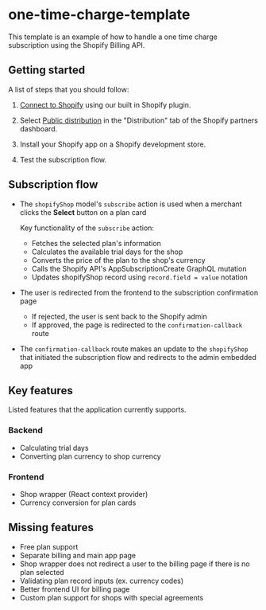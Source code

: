 # one-time-charge-template

This template is an example of how to handle a one time charge subscription using the Shopify Billing API.

## Getting started

A list of steps that you should follow:

1. [Connect to Shopify](https://docs.gadget.dev/guides/tutorials/connecting-to-shopify#connecting-to-shopify) using our built in Shopify plugin.

2. Select [Public distribution](https://shopify.dev/docs/apps/distribution) in the "Distribution" tab of the Shopify partners dashboard.

3. Install your Shopify app on a Shopify development store.

4. Test the subscription flow.

## Subscription flow

- The `shopifyShop` model's `subscribe` action is used when a merchant clicks the **Select** button on a plan card

  Key functionality of the `subscribe` action:

  - Fetches the selected plan's information
  - Calculates the available trial days for the shop
  - Converts the price of the plan to the shop's currency
  - Calls the Shopify API's AppSubscriptionCreate GraphQL mutation
  - Updates shopifyShop record using `record.field = value` notation

- The user is redirected from the frontend to the subscription confirmation page
  - If rejected, the user is sent back to the Shopify admin
  - If approved, the page is redirected to the `confirmation-callback` route

- The `confirmation-callback` route makes an update to the `shopifyShop` that initiated the subscription flow and redirects to the admin embedded app

## Key features

Listed features that the application currently supports.

### Backend

- Calculating trial days
- Converting plan currency to shop currency

### Frontend

- Shop wrapper (React context provider)
- Currency conversion for plan cards

## Missing features

- Free plan support
- Separate billing and main app page
- Shop wrapper does not redirect a user to the billing page if there is no plan selected
- Validating plan record inputs (ex. currency codes)
- Better frontend UI for billing page
- Custom plan support for shops with special agreements

